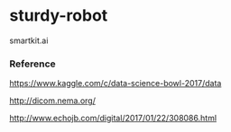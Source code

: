 # sturdy-robot
smartkit.ai


### Reference

https://www.kaggle.com/c/data-science-bowl-2017/data

http://dicom.nema.org/

http://www.echojb.com/digital/2017/01/22/308086.html
